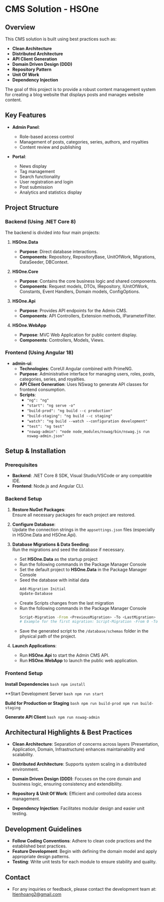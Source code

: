 # CMS Solution - HSOne

## Overview
This CMS solution is built using best practices such as:
- **Clean Architecture**
- **Distributed Architecture**
- **API Client Generation**
- **Domain Driven Design (DDD)**
- **Repository Pattern**
- **Unit Of Work**
- **Dependency Injection**

The goal of this project is to provide a robust content management system for creating a blog website that displays posts and manages website content.

## Key Features
- **Admin Panel**:  
  - Role-based access control  
  - Management of posts, categories, series, authors, and royalties  
  - Content review and publishing

- **Portal**:  
  - News display  
  - Tag management  
  - Search functionality  
  - User registration and login  
  - Post submission  
  - Analytics and statistics display

## Project Structure

### Backend (Using .NET Core 8)
The backend is divided into four main projects:

1. **HSOne.Data**  
   - **Purpose**: Direct database interactions.  
   - **Components**: Repository, RepositoryBase, UnitOfWork, Migrations, DataSeeder, DBContext.

2. **HSOne.Core**  
   - **Purpose**: Contains the core business logic and shared components.  
   - **Components**: Request models, DTOs, IRepository, IUnitOfWork, Constants, Event Handlers, Domain models, ConfigOptions.

3. **HSOne.Api**  
   - **Purpose**: Provides API endpoints for the Admin CMS.  
   - **Components**: API Controllers, Extension methods, IParameterFilter.

4. **HSOne.WebApp**  
   - **Purpose**: MVC Web Application for public content display.  
   - **Components**: Controllers, Models, Views.

### Frontend (Using Angular 18)
- **admin-ui**:  
  - **Technologies**: CoreUI Angular combined with PrimeNG.  
  - **Purpose**: Administrative interface for managing users, roles, posts, categories, series, and royalties.  
  - **API Client Generation**: Uses NSwag to generate API classes for frontend consumption.  
  - **Scripts**:
    - `"ng": "ng"`
    - `"start": "ng serve -o"`
    - `"build-prod": "ng build --c production"`
    - `"build-staging": "ng build --c staging"`
    - `"watch": "ng build --watch --configuration development"`
    - `"test": "ng test"`
    - `"nswag-admin": "node node_modules/nswag/bin/nswag.js run nswag-admin.json"`

## Setup & Installation

### Prerequisites
- **Backend**: .NET Core 8 SDK, Visual Studio/VSCode or any compatible IDE.
- **Frontend**: Node.js and Angular CLI.

### Backend Setup
1. **Restore NuGet Packages**:  
   Ensure all necessary packages for each project are restored.
   
2. **Configure Database**:  
   Update the connection strings in the `appsettings.json` files (especially in HSOne.Data and HSOne.Api).

3. **Database Migrations & Data Seeding**:  
   Run the migrations and seed the database if necessary.
   - Set **HSOne.Data** as the startup project 
   - Run the following commands in the Package Manager Console
   - Set the default project to **HSOne.Data** in the Package Manager Console
   - Seed the database with initial data
	   ```bash
	   Add-Migration Initial
	   Update-Database
	   ```
   - Create Scripts changes from the last migration
   - Run the following commands in the Package Manager Console
        ```bash
        Script-Migration -From <PreviousMigration> -To <LastMigration>
        # Example for the first migration: Script-Migration -From 0 -To Initial
		```
   - Save the generated script to the `/database/schemas` folder in the physical path of the project.

4. **Launch Applications**:  
   - Run **HSOne.Api** to start the Admin CMS API.
   - Run **HSOne.WebApp** to launch the public web application.

### Frontend Setup
   **Install Dependencies**
    ```bash
    npm install
    ```

   **Start Development Server
    ```bash
    npm run start
    ```
    
   **Build for Production or Staging**
    ```bash
    npm run build-prod
    npm run build-staging
    ```

   **Generate API Client**
    ```bash
    npm run nswag-admin
    ```
    

## Architectural Highlights & Best Practices

- **Clean Architecture**: 
    Separation of concerns across layers (Presentation, Application, Domain, Infrastructure) enhances maintainability and scalability.

- **Distributed Architecture**:
    Supports system scaling in a distributed environment.

- **Domain Driven Design (DDD)**:
    Focuses on the core domain and business logic, ensuring consistency and extendibility.

- **Repository & Unit Of Work**:
    Efficient and controlled data access management.

- **Dependency Injection**:
    Facilitates modular design and easier unit testing.



## Development Guidelines

- **Follow Coding Conventions**: Adhere to clean code practices and the established best practices.
- **Feature Development**: Begin with defining the domain model and apply appropriate design patterns.
- **Testing**: Write unit tests for each module to ensure stability and quality.


## Contact
- For any inquiries or feedback, please contact the development team at: ltienhoang2@gmail.com
